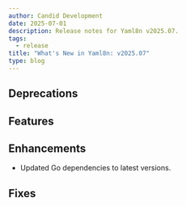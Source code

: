```yaml
---
author: Candid Development
date: 2025-07-01
description: Release notes for Yaml8n v2025.07.
tags:
  - release
title: "What's New in Yaml8n: v2025.07"
type: blog
---
```


## Deprecations

## Features

## Enhancements

- Updated Go dependencies to latest versions.

## Fixes
